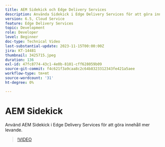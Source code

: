```yaml
---
title: AEM Sidekick och Edge Delivery Services
description: Använda Sidekick i Edge Delivery Services för att göra innehåll levande.
version: 6.5, Cloud Service
feature: Edge Delivery Services
topic: Development
role: Developer
level: Beginner
doc-type: Technical Video
last-substantial-update: 2023-11-15T00:00:00Z
jira: KT-14481
thumbnail: 3425715.jpeg
duration: 136
exl-id: 47fc8774-43c1-4e0b-8101-cff628059b09
source-git-commit: f4c621f3a9caa8c2c64b8323312343fe421a5aee
workflow-type: tm+mt
source-wordcount: '31'
ht-degree: 0%

---
```


# AEM Sidekick

Använd AEM Sidekick i Edge Delivery Services för att göra innehåll mer levande.

>[!VIDEO](https://video.tv.adobe.com/v/3425715/?learn=on)
